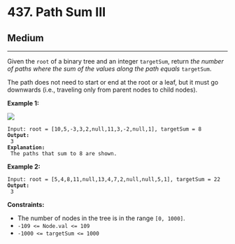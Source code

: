 # 437. Path Sum III

## Medium

***

Given the `root` of a binary tree and an integer `targetSum`, return _the number of paths where the sum of the values along the path equals_ `targetSum`.

The path does not need to start or end at the root or a leaf, but it must go downwards (i.e., traveling only from parent nodes to child nodes).

&#x20;

**Example 1:**

![](https://assets.leetcode.com/uploads/2021/04/09/pathsum3-1-tree.jpg)

<pre><code>Input: root = [10,5,-3,3,2,null,11,3,-2,null,1], targetSum = 8
<strong>Output:
</strong> 3
<strong>Explanation:
</strong> The paths that sum to 8 are shown.</code></pre>

**Example 2:**

<pre><code>Input: root = [5,4,8,11,null,13,4,7,2,null,null,5,1], targetSum = 22
<strong>Output:
</strong> 3</code></pre>

&#x20;

**Constraints:**

* The number of nodes in the tree is in the range `[0, 1000]`.
* `-109 <= Node.val <= 109`
* `-1000 <= targetSum <= 1000`
